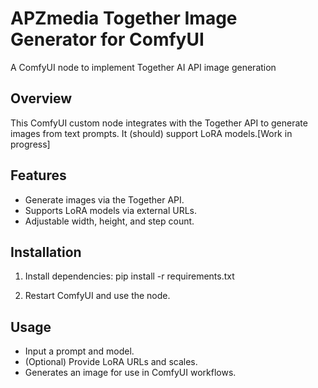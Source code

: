 # APZmedia Together Image Generator for ComfyUI
A ComfyUI node to implement Together AI API image generation 

## Overview
This ComfyUI custom node integrates with the Together API to generate images from text prompts. It (should) support LoRA models.[Work in progress]

## Features
- Generate images via the Together API.
- Supports LoRA models via external URLs.
- Adjustable width, height, and step count.

## Installation
1. Install dependencies:
pip install -r requirements.txt

2. Restart ComfyUI and use the node.

## Usage
- Input a prompt and model.
- (Optional) Provide LoRA URLs and scales.
- Generates an image for use in ComfyUI workflows.
